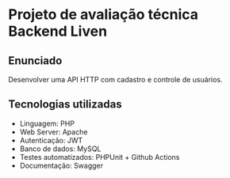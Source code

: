 # Projeto de avaliação técnica Backend Liven

## Enunciado

Desenvolver uma API HTTP com cadastro e controle de usuários.

## Tecnologias utilizadas

- Linguagem: PHP 
- Web Server: Apache
- Autenticação: JWT
- Banco de dados: MySQL
- Testes automatizados: PHPUnit + Github Actions
- Documentação: Swagger

## 